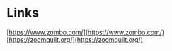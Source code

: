 # Links

[https://www.zombo.com/](https://www.zombo.com/)  
[https://zoomquilt.org/](https://zoomquilt.org/)  
